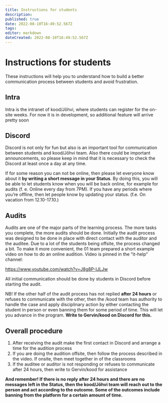 ```yaml
---
title: Instructions for students
description: 
published: true
date: 2022-08-10T16:49:52.567Z
tags: 
editor: markdown
dateCreated: 2022-08-10T16:49:52.567Z
---
```


# Instructions for students
These instructions will help you to understand how to build a better communication process between students and avoid frustration.
## Intra
Intra is the intranet of kood/Jõhvi, where students can register for the on-site weeks. For now it is in development, so additional feature will arrive pretty soon
## Discord
Discord is not only for fun but also is an important tool for communication between students and kood/Jõhvi team. Also there could be important announcements, so please keep in mind that it is necessary to check the Discord at least once a day at any time.

If for some reason you can not be online, then please let everyone know about it **by writing a short message in your Status**. By doing this, you will be able to let students know when you will be back online, for example for audits (f. e. Online every day from 7PM). If you have any periods where you’re offline, then let people know by updating your status. (f.e. On vacation from 12.10-17.10.)
## Audits
Audits are one of the major parts of the learning process. The more tasks you complete, the more audits should be done. Initially the audit process was designed to be done in place with direct contact with the auditor and the auditee. Due to a lot of the students being offsite, the process changed a bit. To make it more convenient, the 01 team prepared a short example video on how to do an online audition. Video is pinned in the “it-help” channel:

https://www.youtube.com/watch?v=J8g8P-IJLJw

All initial communication should be done by students in Discord before starting the audit.

NB! If the other half of the audit process has not replied **after 24 hours** or refuses to communicate with the other, then the /kood team has authority to handle the case and apply disciplinary action by either contacting the student in person or even banning them for some period of time. This will let you advance in the program. **Write to Gervin/kood on Discord for this.**

## Overall procedure
1. After receiving the audit make the first contact in Discord and arrange a time for the audition process
2. If you are doing the audition offsite, then follow the process described in the video. If onsite, then meet together in of the classrooms
3. If the auditee or auditor is not responding or refuses to communicate after 24 hours, then write to Gervin/kood for assistance

**And remember! If there is no reply after 24 hours and there are no messages left in the Status, then the kood/Jõhvi team will reach out to the person and act according to the outcome. Some of the outcomes include banning from the platform for a certain amount of time.**